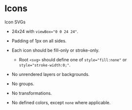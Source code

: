 # Icons

Icon SVGs
- 24x24 with `viewBox="0 0 24 24"`.
- Padding of 1px on all sides.
- Each icon should be fill-only or stroke-only.
    - Root `<svg>` should define one of `style="fill:none"` or `style="stroke-width:0;"`.

- No unrendered layers or backgrounds.
- No groups.
- No transformations.
- No defined colors, except `none` where applicable.
